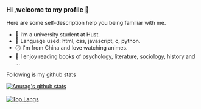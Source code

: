 ### Hi ,welcome to my profile 👋

Here are some self-description help you being familiar with me.
<!--
**dragon-liu/dragon-liu** is a ✨ _special_ ✨ repository because its `README.md` (this file) appears on your GitHub profile.
- 👯 I’m looking to collaborate on ...
- 🤔 I’m looking for help with ...
Here are some ideas to get you started:
-->
- 🏫 I’m a university student at Hust.
- 💪 Language used: html, css, javascript, c, python.
- 🕗 I'm from China and love watching animes.
- 🍥 I enjoy reading books of psychology, literature, sociology, history and ...
   
Following is my github stats
  
[![Anurag's github stats](https://github-readme-stats.vercel.app/api?username=dragon-liu&show_icons=true)](https://github.com/anuraghazra/github-readme-stats)  
</br>
[![Top Langs](https://github-readme-stats.vercel.app/api/top-langs/?username=dragon-liu&layout=compact&hide=jupyter%20notebook,matlab,tcl)](https://github.com/anuraghazra/github-readme-stats)

